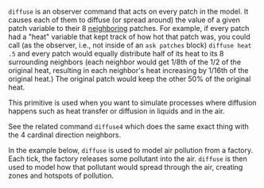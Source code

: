 `diffuse` is an observer command that acts on every patch in the model. It causes each of them to diffuse (or spread around) the value of a given patch variable to their 8 [neighboring](/primitives/neighbors) patches. For example, if every patch had a "heat" variable that kept track of how hot that patch was, you could call (as the observer, i.e., not inside of an `ask patches` block) `diffuse heat .5` and every patch would equally distribute half of its heat to its 8 surrounding neighbors (each neighbor would get 1/8th of the 1/2 of the original heat, resulting in each neighbor's heat increasing by 1/16th of the original heat.) The original patch would keep the other 50% of the original heat.

This primitive is used when you want to simulate processes where diffusion happens such as heat transfer or diffusion in liquids and in the air.

See the related command `diffuse4` which does the same exact thing with the 4 cardinal direction neighbors.

In the example below, `diffuse` is used to model air pollution from a factory. Each tick, the factory releases some pollutant into the air. `diffuse` is then used to model how that pollutant would spread through the air, creating zones and hotspots of pollution.

